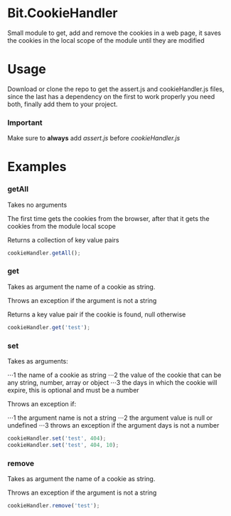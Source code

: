 # Bit.CookieHandler
Small module to get, add and remove the cookies in a web page, it saves the cookies in the local scope of the module until they are modified

# Usage
Download or clone the repo to get the assert.js and cookieHandler.js files, since the last has a dependency on the first to work properly you need both, finally add them to your project. 

### Important
Make sure to **__always__** add *assert.js* before *cookieHandler.js*

# Examples
### getAll
Takes no arguments

The first time gets the cookies from the browser, after that it gets the cookies from the module local scope

Returns a collection of key value pairs
```javascript
cookieHandler.getAll();
```
### get
Takes as argument the name of a cookie as string.

Throws an exception if the argument is not a string

Returns a key value pair if the cookie is found, null otherwise
```javascript
cookieHandler.get('test');
```
### set
Takes as arguments:

  ⋅⋅⋅1 the name of a cookie as string
  ⋅⋅⋅2 the value of the cookie that can be any string, number, array or object
  ⋅⋅⋅3 the days in which the cookie will expire, this is optional and must be a number
 
Throws an exception if:

  ⋅⋅⋅1 the argument name is not a string
  ⋅⋅⋅2 the argument value is null or undefined
  ⋅⋅⋅3 throws an exception if the argument days is not a number 
```javascript
cookieHandler.set('test', 404);
cookieHandler.set('test', 404, 10);
```
### remove
Takes as argument the name of a cookie as string.

Throws an exception if the argument is not a string
```javascript
cookieHandler.remove('test');
